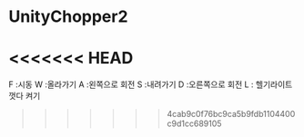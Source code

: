 # UnityChopper2
<<<<<<< HEAD
=======

F :시동
W :올라가기
A :왼쪽으로 회전
S :내려가기
D :오른쪽으로 회전
L : 헬기라이트 껏다 켜기
>>>>>>> 4cab9c0f76bc9ca5b9fdb1104400c9d1cc689105
